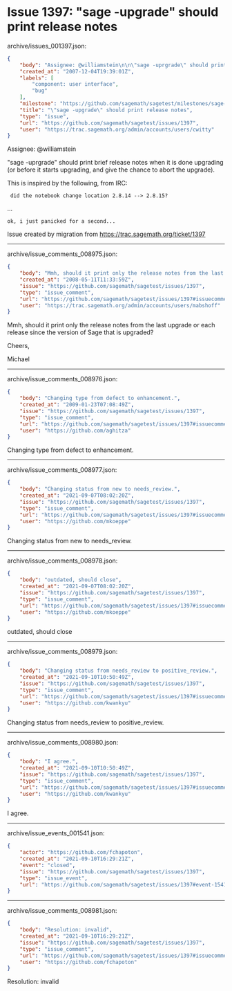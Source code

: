 # Issue 1397: "sage -upgrade" should print release notes

archive/issues_001397.json:
```json
{
    "body": "Assignee: @williamstein\n\n\"sage -uprgrade\" should print brief release notes when it is done upgrading (or before it starts upgrading, and give the chance to abort the upgrade).\n\nThis is inspired by the following, from IRC:\n\n```\n did the notebook change location 2.8.14 --> 2.8.15?\n```\n\n...\n\n```\nok, i just panicked for a second...\n```\n\n\n\nIssue created by migration from https://trac.sagemath.org/ticket/1397\n\n",
    "created_at": "2007-12-04T19:39:01Z",
    "labels": [
        "component: user interface",
        "bug"
    ],
    "milestone": "https://github.com/sagemath/sagetest/milestones/sage-duplicate/invalid/wontfix",
    "title": "\"sage -upgrade\" should print release notes",
    "type": "issue",
    "url": "https://github.com/sagemath/sagetest/issues/1397",
    "user": "https://trac.sagemath.org/admin/accounts/users/cwitty"
}
```
Assignee: @williamstein

"sage -uprgrade" should print brief release notes when it is done upgrading (or before it starts upgrading, and give the chance to abort the upgrade).

This is inspired by the following, from IRC:

```
 did the notebook change location 2.8.14 --> 2.8.15?
```

...

```
ok, i just panicked for a second...
```



Issue created by migration from https://trac.sagemath.org/ticket/1397





---

archive/issue_comments_008975.json:
```json
{
    "body": "Mmh, should it print only the release notes from the last upgrade or each release since the version of Sage that  is upgraded?\n\nCheers,\n\nMichael",
    "created_at": "2008-05-11T11:33:59Z",
    "issue": "https://github.com/sagemath/sagetest/issues/1397",
    "type": "issue_comment",
    "url": "https://github.com/sagemath/sagetest/issues/1397#issuecomment-8975",
    "user": "https://trac.sagemath.org/admin/accounts/users/mabshoff"
}
```

Mmh, should it print only the release notes from the last upgrade or each release since the version of Sage that  is upgraded?

Cheers,

Michael



---

archive/issue_comments_008976.json:
```json
{
    "body": "Changing type from defect to enhancement.",
    "created_at": "2009-01-23T07:08:49Z",
    "issue": "https://github.com/sagemath/sagetest/issues/1397",
    "type": "issue_comment",
    "url": "https://github.com/sagemath/sagetest/issues/1397#issuecomment-8976",
    "user": "https://github.com/aghitza"
}
```

Changing type from defect to enhancement.



---

archive/issue_comments_008977.json:
```json
{
    "body": "Changing status from new to needs_review.",
    "created_at": "2021-09-07T08:02:20Z",
    "issue": "https://github.com/sagemath/sagetest/issues/1397",
    "type": "issue_comment",
    "url": "https://github.com/sagemath/sagetest/issues/1397#issuecomment-8977",
    "user": "https://github.com/mkoeppe"
}
```

Changing status from new to needs_review.



---

archive/issue_comments_008978.json:
```json
{
    "body": "outdated, should close",
    "created_at": "2021-09-07T08:02:20Z",
    "issue": "https://github.com/sagemath/sagetest/issues/1397",
    "type": "issue_comment",
    "url": "https://github.com/sagemath/sagetest/issues/1397#issuecomment-8978",
    "user": "https://github.com/mkoeppe"
}
```

outdated, should close



---

archive/issue_comments_008979.json:
```json
{
    "body": "Changing status from needs_review to positive_review.",
    "created_at": "2021-09-10T10:50:49Z",
    "issue": "https://github.com/sagemath/sagetest/issues/1397",
    "type": "issue_comment",
    "url": "https://github.com/sagemath/sagetest/issues/1397#issuecomment-8979",
    "user": "https://github.com/kwankyu"
}
```

Changing status from needs_review to positive_review.



---

archive/issue_comments_008980.json:
```json
{
    "body": "I agree.",
    "created_at": "2021-09-10T10:50:49Z",
    "issue": "https://github.com/sagemath/sagetest/issues/1397",
    "type": "issue_comment",
    "url": "https://github.com/sagemath/sagetest/issues/1397#issuecomment-8980",
    "user": "https://github.com/kwankyu"
}
```

I agree.



---

archive/issue_events_001541.json:
```json
{
    "actor": "https://github.com/fchapoton",
    "created_at": "2021-09-10T16:29:21Z",
    "event": "closed",
    "issue": "https://github.com/sagemath/sagetest/issues/1397",
    "type": "issue_event",
    "url": "https://github.com/sagemath/sagetest/issues/1397#event-1541"
}
```



---

archive/issue_comments_008981.json:
```json
{
    "body": "Resolution: invalid",
    "created_at": "2021-09-10T16:29:21Z",
    "issue": "https://github.com/sagemath/sagetest/issues/1397",
    "type": "issue_comment",
    "url": "https://github.com/sagemath/sagetest/issues/1397#issuecomment-8981",
    "user": "https://github.com/fchapoton"
}
```

Resolution: invalid
